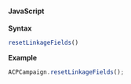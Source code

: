 #### JavaScript

**Syntax**

```javascript
resetLinkageFields()
```

**Example**

```javascript
ACPCampaign.resetLinkageFields();
```